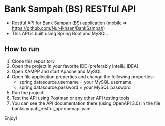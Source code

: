 # Bank Sampah (BS) RESTful API 

- Restful API for Bank Sampah (BS) application (mobile => https://github.com/Nur-Ikhsan/BankSampah)
- This API is built using Spring Boot and MySQL.

## How to run
1. Clone this repository
2. Open the project in your favorite IDE (preferably IntelliJ IDEA)
3. Open XAMPP and start Apache and MySQL 
4. Open file application.properties and change the following properties:
    - spring.datasource.username = your MySQL username
    - spring.datasource.password = your MySQL password 
5. Run the project 
6. Test the API using Postman or any other API testing tools 
7. You can see the API documentation there (using OpenAPI 3.0) in the file banksampah_restful_api-openapi.yaml

Enjoy!

